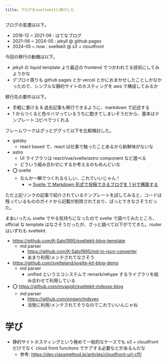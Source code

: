 ```yaml
---
title: ブログをsveltekitに移行した
---
```


ブログの変遷は以下。

- 2018-12 ~ 2021-06 : はてなブログ
- 2021-06 ~ 2024-05 : jekyll @ github pages
- 2024-05 ~ now : sveltekit @ s3 + cloudfront

今回の移行の動機は以下。

- jekyll の liquid template より最近の frontend でつかわれてる技術にしてみようかな
- デプロイ周りも github pages とか vercel とかにおまかせしたことしかなかったので、シンプルな静的サイトのホスティングを aws で構成してみるか

移行先の要件は以下。

- 手軽に書ける & 過去記事も移行できるように、markdown で記述する
- 1 からつくると色々ハマっているうちに飽きてしまいそうだから、基本はテンプレートコピペでつくれる

フレームワークはざっとググって以下を比較検討した。

- gatsby
  - react based で、react は仕事で触ったことあるから新鮮味がないな
- astro
  - UI ライブラリは react/vue/svelte/astro component など選べる
  - どういう組み合わせにするか考えるのもめんどいな
- ⭕ svelte
  - なんか一瞬でつくれるらしい、これでいいじゃん！
    - -> <a href="https://qiita.com/oekazuma/items/eb086527fe59dbdacf6f" target="_blank">Svelte で Markdown 形式で投稿できるブログを 1 分で構築する</a>

ただ上記リンクの記事で紹介されているテンプレートを試してみると、コードは残っているもののガイドから記載が削除されており、ぱっとできなさそうだった。

まあいったん svelte でやる気持ちになったので svelte で調べてみたところ、official な template はなさそうだったが、ざっと調べて以下がでてきた。router はいずれも sveltekit.

- https://github.com/K-Sato1995/sveltekit-blog-template
  - md parser
    - https://github.com/K-Sato1995/md-to-json-converter
    - あまり利用/メンテされてなさそう
- https://github.com/svelteland/svelte-kit-blog-demo
  - md parser
    - unified というエコシステムで remark/rehype するライブラリを組み合わせて利用している
- ⭕ https://github.com/mvasigh/sveltekit-mdsvex-blog
  - md parser
    - https://github.com/pngwn/mdsvex
    - 活発に利用/メンテされてそうなのでこれでいいんじゃね

# 学び

- 静的サイトホスティングという極めて一般的なケースでも s3 + cloudfront だけでなく cloud front functions でケアする必要などがあるんだな
  - 参考: https://dev.classmethod.jp/articles/cloudfront-url-cff/
